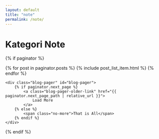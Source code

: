 ```yaml
---
layout: default
title: "note"
permalink: /note/
---
```


# Kategori Note

{% if paginator %}
    <div class="blog-posts hfeed index-post-wrap" id="post-list">
        {% for post in paginator.posts %}
            {% include post_list_item.html %}
        {% endfor %}
    </div>

    <div class="blog-pager" id="blog-pager">
        {% if paginator.next_page %}
            <a class="blog-pager-older-link" href="{{ paginator.next_page_path | relative_url }}">
                Load More
            </a>
        {% else %}
            <span class="no-more">That is All</span>
        {% endif %}
    </div>
{% endif %}

